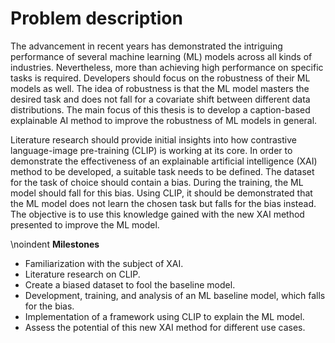 # Problem description
The advancement in recent years has demonstrated the intriguing performance of several machine learning (ML) models across all kinds of industries. Nevertheless, more than achieving high performance on specific tasks is required. Developers should focus on the robustness of their ML models as well. The idea of robustness is that the ML model masters the desired task and does not fall for a covariate shift between different data distributions. The main focus of this thesis is to develop a caption-based explainable AI method to improve the robustness of ML models in general.

Literature research should provide initial insights into how contrastive language-image pre-training (CLIP) is working at its core. In order to demonstrate the effectiveness of an explainable artificial intelligence (XAI) method to be developed, a suitable task needs to be defined. The dataset for the task of choice should contain a bias. During the training, the ML model should fall for this bias. Using CLIP, it should be demonstrated that the ML model does not learn the chosen task but falls for the bias instead. The objective is to use this knowledge gained with the new XAI method presented to improve the ML model.

\noindent
**Milestones**

- Familiarization with the subject of XAI.
- Literature research on CLIP.
- Create a biased dataset to fool the baseline model.
- Development, training, and analysis of an ML baseline model, which falls for the bias.
- Implementation of a framework using CLIP to explain the ML model.
- Assess the potential of this new XAI method for different use cases.
